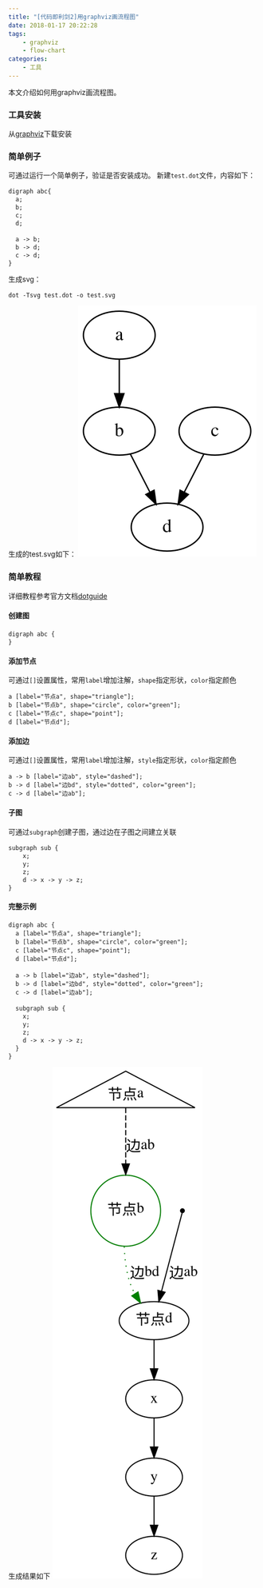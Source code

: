 ```yaml
---
title: "[代码即利剑2]用graphviz画流程图"
date: 2018-01-17 20:22:28
tags:
    - graphviz
    - flow-chart
categories:
    - 工具
---
```


本文介绍如何用graphviz画流程图。

<!-- more -->

### 工具安装
从[graphviz](http://www.graphviz.org/download/)下载安装

### 简单例子
可通过运行一个简单例子，验证是否安装成功。
新建`test.dot`文件，内容如下：
```
digraph abc{
  a;
  b;
  c;
  d;

  a -> b;
  b -> d;
  c -> d;
}
```

生成svg：
```
dot -Tsvg test.dot -o test.svg
```

生成的test.svg如下：
![test_graphviz](/asserts/images/test_graphviz.svg)

### 简单教程
详细教程参考官方文档[dotguide](https://graphviz.gitlab.io/_pages/pdf/dotguide.pdf)

#### 创建图
```
digraph abc {
}
```

#### 添加节点
可通过`[]`设置属性，常用`label`增加注解，`shape`指定形状，`color`指定颜色
```
a [label="节点a", shape="triangle"];
b [label="节点b", shape="circle", color="green"];
c [label="节点c", shape="point"];
d [label="节点d"];
```

#### 添加边
可通过`[]`设置属性，常用`label`增加注解，`style`指定形状，`color`指定颜色
```
a -> b [label="边ab", style="dashed"];
b -> d [label="边bd", style="dotted", color="green"];
c -> d [label="边ab"];
```

#### 子图
可通过`subgraph`创建子图，通过边在子图之间建立关联
```
subgraph sub {
    x;
    y;
    z;
    d -> x -> y -> z;
}
```

#### 完整示例
```
digraph abc {
  a [label="节点a", shape="triangle"];
  b [label="节点b", shape="circle", color="green"];
  c [label="节点c", shape="point"];
  d [label="节点d"];

  a -> b [label="边ab", style="dashed"];
  b -> d [label="边bd", style="dotted", color="green"];
  c -> d [label="边ab"];

  subgraph sub {
    x;
    y;
    z;
    d -> x -> y -> z;
  }
}
```
生成结果如下
![demo_graphviz](/asserts/images/demo_graphviz.svg)
